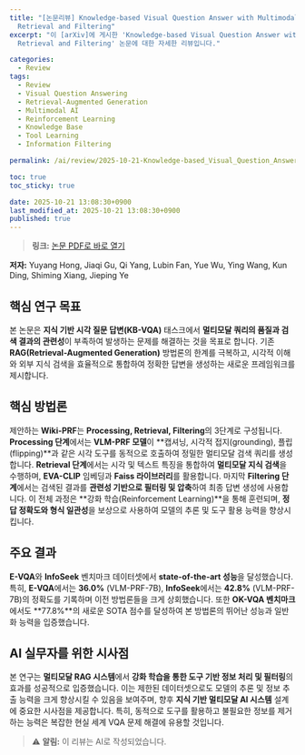 ```yaml
---
title: "[논문리뷰] Knowledge-based Visual Question Answer with Multimodal Processing,
  Retrieval and Filtering"
excerpt: "이 [arXiv]에 게시한 'Knowledge-based Visual Question Answer with Multimodal Processing,
  Retrieval and Filtering' 논문에 대한 자세한 리뷰입니다."

categories:
  - Review
tags:
  - Review
  - Visual Question Answering
  - Retrieval-Augmented Generation
  - Multimodal AI
  - Reinforcement Learning
  - Knowledge Base
  - Tool Learning
  - Information Filtering

permalink: /ai/review/2025-10-21-Knowledge-based_Visual_Question_Answer_with_Multimodal_Processing_Retrieval_and_Filtering/

toc: true
toc_sticky: true

date: 2025-10-21 13:08:30+0900
last_modified_at: 2025-10-21 13:08:30+0900
published: true
---
```

> **링크:** [논문 PDF로 바로 열기](https://arxiv.org/abs/2510.14605)

**저자:** Yuyang Hong, Jiaqi Gu, Qi Yang, Lubin Fan, Yue Wu, Ying Wang, Kun Ding, Shiming Xiang, Jieping Ye



## 핵심 연구 목표
본 논문은 **지식 기반 시각 질문 답변(KB-VQA)** 태스크에서 **멀티모달 쿼리의 품질과 검색 결과의 관련성**이 부족하여 발생하는 문제를 해결하는 것을 목표로 합니다. 기존 **RAG(Retrieval-Augmented Generation)** 방법론의 한계를 극복하고, 시각적 이해와 외부 지식 검색을 효율적으로 통합하여 정확한 답변을 생성하는 새로운 프레임워크를 제시합니다.

## 핵심 방법론
제안하는 **Wiki-PRF**는 **Processing, Retrieval, Filtering**의 3단계로 구성됩니다. **Processing 단계**에서는 **VLM-PRF 모델**이 **캡셔닝, 시각적 접지(grounding), 플립(flipping)**과 같은 시각 도구를 동적으로 호출하여 정밀한 멀티모달 검색 쿼리를 생성합니다. **Retrieval 단계**에서는 시각 및 텍스트 특징을 통합하여 **멀티모달 지식 검색**을 수행하며, **EVA-CLIP** 임베딩과 **Faiss 라이브러리**를 활용합니다. 마지막 **Filtering 단계**에서는 검색된 결과를 **관련성 기반으로 필터링 및 압축**하여 최종 답변 생성에 사용합니다. 이 전체 과정은 **강화 학습(Reinforcement Learning)**을 통해 훈련되며, **정답 정확도와 형식 일관성**을 보상으로 사용하여 모델의 추론 및 도구 활용 능력을 향상시킵니다.

## 주요 결과
**E-VQA**와 **InfoSeek** 벤치마크 데이터셋에서 **state-of-the-art 성능**을 달성했습니다. 특히, **E-VQA**에서는 **36.0%** (VLM-PRF-7B), **InfoSeek**에서는 **42.8%** (VLM-PRF-7B)의 정확도를 기록하며 이전 방법론들을 크게 상회했습니다. 또한 **OK-VQA 벤치마크**에서도 **77.8%**의 새로운 SOTA 점수를 달성하여 본 방법론의 뛰어난 성능과 일반화 능력을 입증했습니다.

## AI 실무자를 위한 시사점
본 연구는 **멀티모달 RAG 시스템**에서 **강화 학습을 통한 도구 기반 정보 처리 및 필터링**의 효과를 성공적으로 입증했습니다. 이는 제한된 데이터셋으로도 모델의 추론 및 정보 추출 능력을 크게 향상시킬 수 있음을 보여주며, 향후 **지식 기반 멀티모달 AI 시스템** 설계에 중요한 시사점을 제공합니다. 특히, 동적으로 도구를 활용하고 불필요한 정보를 제거하는 능력은 복잡한 현실 세계 VQA 문제 해결에 유용할 것입니다.

> ⚠️ **알림:** 이 리뷰는 AI로 작성되었습니다.